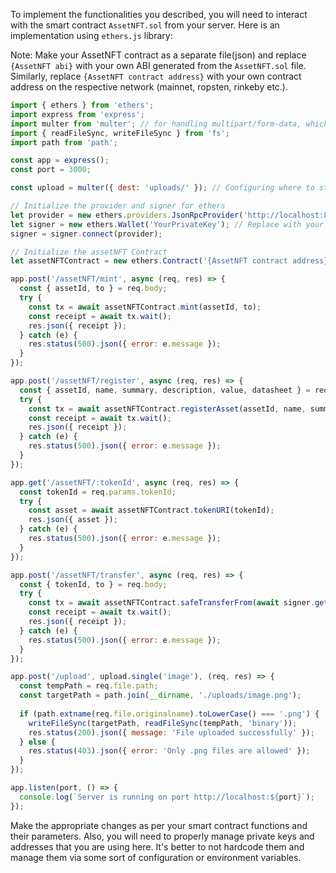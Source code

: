 To implement the functionalities you described, you will need to interact with the smart contract `AssetNFT.sol` from your server. Here is an implementation using `ethers.js` library:

Note: Make your AssetNFT contract as a separate file(json) and replace `{AssetNFT abi}` with your own ABI generated from the `AssetNFT.sol` file. Similarly, replace `{AssetNFT contract address}` with your own contract address on the respective network (mainnet, ropsten, rinkeby etc.).

```javascript
import { ethers } from 'ethers';
import express from 'express';
import multer from 'multer'; // for handling multipart/form-data, which is used for file upload.
import { readFileSync, writeFileSync } from 'fs';
import path from 'path';

const app = express();
const port = 3000;

const upload = multer({ dest: 'uploads/' }); // Configuring where to store uploaded files

// Initialize the provider and signer for ethers
let provider = new ethers.providers.JsonRpcProvider('http://localhost:8545'); // Replace with your own Ethereum node address
let signer = new ethers.Wallet('YourPrivateKey'); // Replace with your wallet's private key
signer = signer.connect(provider);

// Initialize the assetNFT Contract
let assetNFTContract = new ethers.Contract('{AssetNFT contract address}', { AssetNFT ABI }, signer);

app.post('/assetNFT/mint', async (req, res) => {
  const { assetId, to } = req.body;
  try {
    const tx = await assetNFTContract.mint(assetId, to);
    const receipt = await tx.wait();
    res.json({ receipt });
  } catch (e) {
    res.status(500).json({ error: e.message });
  }
});

app.post('/assetNFT/register', async (req, res) => {
  const { assetId, name, summary, description, value, datasheet } = req.body;
  try {
    const tx = await assetNFTContract.registerAsset(assetId, name, summary, description, value, datasheet);
    const receipt = await tx.wait();
    res.json({ receipt });
  } catch (e) {
    res.status(500).json({ error: e.message });
  }
});

app.get('/assetNFT/:tokenId', async (req, res) => {
  const tokenId = req.params.tokenId;
  try {
    const asset = await assetNFTContract.tokenURI(tokenId);
    res.json({ asset });
  } catch (e) {
    res.status(500).json({ error: e.message });
  }
});

app.post('/assetNFT/transfer', async (req, res) => {
  const { tokenId, to } = req.body;
  try {
    const tx = await assetNFTContract.safeTransferFrom(await signer.getAddress(), to, tokenId);
    const receipt = await tx.wait();
    res.json({ receipt });
  } catch (e) {
    res.status(500).json({ error: e.message });
  }
});

app.post('/upload', upload.single('image'), (req, res) => {
  const tempPath = req.file.path;
  const targetPath = path.join(__dirname, './uploads/image.png');
  
  if (path.extname(req.file.originalname).toLowerCase() === '.png') {
    writeFileSync(targetPath, readFileSync(tempPath, 'binary'));
    res.status(200).json({ message: 'File uploaded successfully' });
  } else {
    res.status(403).json({ error: 'Only .png files are allowed' });
  }
});

app.listen(port, () => {
  console.log(`Server is running on port http://localhost:${port}`);
});
```

Make the appropriate changes as per your smart contract functions and their parameters. Also, you will need to properly manage private keys and addresses that you are using here. It's better to not hardcode them and manage them via some sort of configuration or environment variables.